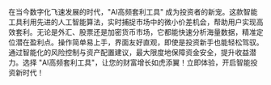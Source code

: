 在当今数字化飞速发展的时代，"AI高频套利工具" 成为投资者的新宠。这款智能工具利用先进的人工智能算法，实时捕捉市场中的微小价差机会，帮助用户实现高效套利。无论是外汇、股票还是加密货币市场，它都能快速分析海量数据，精准定位潜在盈利点。操作简单易上手，界面友好直观，即使是投资新手也能轻松驾驭。通过智能化的风险控制与资产配置建议，最大限度地保障资金安全，提升收益潜力。选择 "AI高频套利工具"，让您的财富增长如虎添翼！立即体验，开启智能投资新时代！